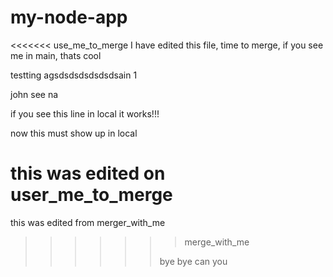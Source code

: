 # my-node-app

<<<<<<< use_me_to_merge
I have edited this file, time to merge, if you see me in main, thats cool

testting agsdsdsdsdsdsdsain 1

john see na

if you see this line in local it works!!!

now this must show up in local

this was edited on user_me_to_merge
=======
this was edited from merger_with_me
>>>>>>> merge_with_me
>>>>>>
>>>>>>bye bye
>>>>>>can you
